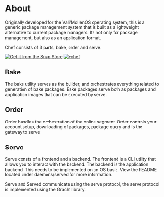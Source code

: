 # About
Originally developed for the Vali/MollenOS operating system, this is a generic package management system that is built as a lightweight alternative to current package managers. Its not only for package management, but also as an application format. 

Chef consists of 3 parts, bake, order and serve.

[![Get it from the Snap Store](https://snapcraft.io/static/images/badges/en/snap-store-black.svg)](https://snapcraft.io/vchef)
[![vchef](https://snapcraft.io/vchef/badge.svg)](https://snapcraft.io/vchef)

## Bake
The bake utility serves as the builder, and orchestrates everything related to generation of bake packages. Bake packages serve both as packages and application images that can be executed by serve.

## Order
Order handles the orchestration of the online segment. Order controls your account setup, downloading of packages, package query and is the gateway to serve

## Serve
Serve consts of a frontend and a backend. The frontend is a CLI utility that allows you to interact with the backend. The backend is the application backend. This needs to be implemented on an OS basis. View the README located under daemons/served for more information.

Serve and Served communicate using the serve protocol, the serve protocol is implemented using the Gracht library.
